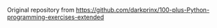 Original repository from https://github.com/darkprinx/100-plus-Python-programming-exercises-extended